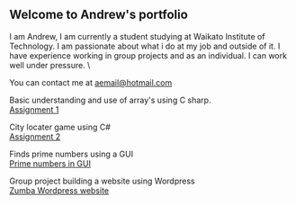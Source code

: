 ## Welcome to Andrew's portfolio

I am Andrew, I am currently a student studying at Waikato Institute of Technology. I am passionate about what i do at my job and outside of it. 
I have experience working in group projects and as an individual. I can work well under pressure. \

You can contact me at aemail@hotmail.com

Basic understanding and use of array's using C sharp. \
[Assignment 1](https://github.com/Andrew2486/Portfolio/blob/6802286c86618238a3b82ea84ae6638c7c712714/Assigment%201%20(Working%20with%20arrays).txt) 


City locater game using C# \
[Assignment 2](https://github.com/Andrew2486/Portfolio/blob/Projects/Assignment%202%20(City%20guess%20game).txt)


Finds prime numbers using a GUI \
[Prime numbers in GUI](https://github.com/Andrew2486/Portfolio/blob/Projects/Making%20%20a%20GUI.txt)


Group project building a website using Wordpress \
[Zumba Wordpress website](https://github.com/ZumbaProject/Zumba/blob/main/Wordpress%20code.rar)
